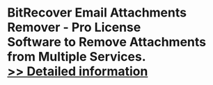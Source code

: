# BitRecover Email Attachments Remover - Pro License<br />Software to Remove Attachments from Multiple Services.<br />[>> Detailed information](https://secure.shareit.com/shareit/product.html?productid=301002297&affiliateid=200057808)
